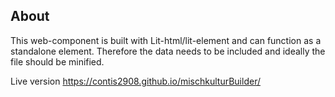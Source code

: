 ## About
This web-component is built with Lit-html/lit-element and can function as a standalone element.
Therefore the data needs to be included and ideally the file should be minified.


Live version https://contis2908.github.io/mischkulturBuilder/
